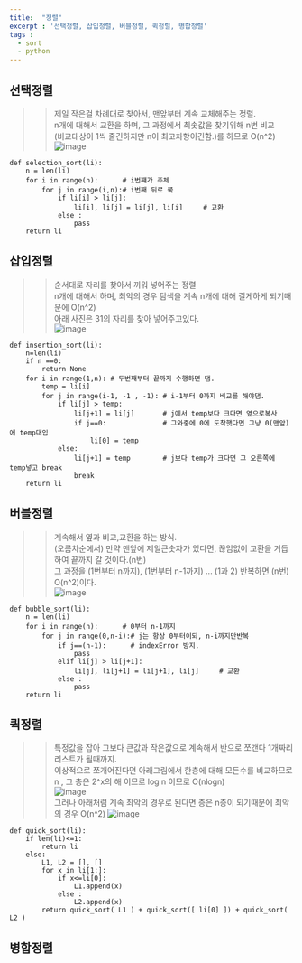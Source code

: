 ```yaml
---
title:  "정렬"
excerpt : '선택정렬, 삽입정렬, 버블정렬, 퀵정렬, 병합정렬'
tags :
  - sort
  - python
---
```


## 선택정렬
>> 제일 작은걸 차례대로 찾아서, 맨앞부터 계속 교체해주는 정렬.  
>> n개에 대해서 교환을 하며, 그 과정에서 최솟값을 찾기위해 n번 비교  
>> (비교대상이 1씩 줄긴하지만 n이 최고차항이긴함.)를 하므로 O(n^2)  
![image](https://user-images.githubusercontent.com/84547813/145223514-1b92d47c-4204-4890-8ab3-07af49e0894b.png)
```
def selection_sort(li):
    n = len(li)
    for i in range(n):      # i번쨰가 주체
        for j in range(i,n):# i번째 뒤로 쭉
            if li[i] > li[j]:
                li[i], li[j] = li[j], li[i]     # 교환
            else :
                pass
    return li
```
## 삽입정렬
>> 순서대로 자리를 찾아서 끼워 넣어주는 정렬  
>> n개에 대해서 하며, 최악의 경우 탐색을 계속 n개에 대해 길게하게 되기때문에 O(n^2)  
>> 아래 사진은 31의 자리를 찾아 넣어주고있다.  
![image](https://user-images.githubusercontent.com/84547813/145224534-3f5b9130-8641-48b6-9151-53a91695617f.png)
```
def insertion_sort(li):
    n=len(li)
    if n ==0:
        return None
    for i in range(1,n): # 두번째부터 끝까지 수행하면 댐.
        temp = li[i]
        for j in range(i-1, -1 , -1): # i-1부터 0까지 비교를 해야댐.
            if li[j] > temp:
                li[j+1] = li[j]       # j에서 temp보다 크다면 옆으로복사
                if j==0:              # 그와중에 0에 도착햇다면 그냥 0(맨앞)에 temp대입
                    li[0] = temp
            else:
                li[j+1] = temp        # j보다 temp가 크다면 그 오른쪽에 temp넣고 break
                break
    return li
```
## 버블정렬
>> 계속해서 옆과 비교,교환을 하는 방식.  
>> (오름차순에서) 만약 맨앞에 제일큰숫자가 있다면, 끊임없이 교환을 거듭하여 끝까지 갈 것이다.(n번)  
>> 그 과정을 (1번부터 n까지), (1번부터 n-1까지) ... (1과 2) 반복하면 (n번) O(n^2)이다.  
>> ![image](https://user-images.githubusercontent.com/84547813/145225965-b9c07b7f-44b5-438e-9d6b-487b99eb5863.png)

```
def bubble_sort(li):
    n = len(li)
    for i in range(n):      # 0부터 n-1까지
        for j in range(0,n-i):# j는 항상 0부터이되, n-i까지만반복
            if j==(n-1):      # indexError 방지.
                pass
            elif li[j] > li[j+1]:
                li[j], li[j+1] = li[j+1], li[j]     # 교환
            else :
                pass
    return li   
```
## 퀵정렬
>> 특정값을 잡아 그보다 큰값과 작은값으로 계속해서 반으로 쪼갠다 1개짜리 리스트가 될때까지.  
>> 이상적으로 쪼개어진다면 아래그림에서 한층에 대해 모든수를 비교하므로 n , 그 층은 2^x의 해 이므로 log n 이므로 O(nlogn)   
>> ![image](https://user-images.githubusercontent.com/84547813/145229539-66ac03f9-ff21-451a-b60d-262e8b4d09ca.png)  
>> 그러나 아래처럼 계속 최악의 경우로 된다면 층은 n층이 되기때문에 최악의 경우 O(n^2) 
>> ![image](https://user-images.githubusercontent.com/84547813/145229599-9731477a-81d1-4bda-9e28-3ca1a4e62241.png)

```
def quick_sort(li):
    if len(li)<=1:
        return li
    else:
        L1, L2 = [], []
        for x in li[1:]:
            if x<=li[0]:
                L1.append(x)
            else :
                L2.append(x)
        return quick_sort( L1 ) + quick_sort([ li[0] ]) + quick_sort( L2 )
```
## 병합정렬 
